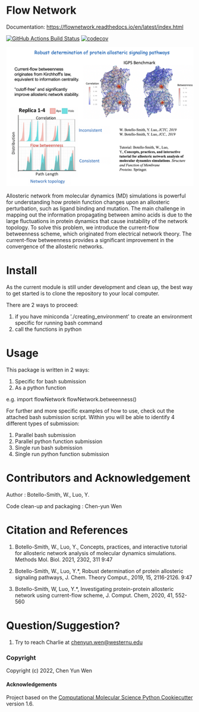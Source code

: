 Flow Network
============
Documentation: https://flownetwork.readthedocs.io/en/latest/index.html

[//]: # (Badges)
[![GitHub Actions Build Status](https://github.com/REPLACE_WITH_OWNER_ACCOUNT/flowNetwork/workflows/CI/badge.svg)](https://github.com/REPLACE_WITH_OWNER_ACCOUNT/flowNetwork/actions?query=workflow%3ACI)
[![codecov](https://codecov.io/gh/REPLACE_WITH_OWNER_ACCOUNT/flowNetwork/branch/master/graph/badge.svg)](https://codecov.io/gh/REPLACE_WITH_OWNER_ACCOUNT/flowNetwork/branch/master)

![Robust Determination of Protein Allosteric Signaling Pathways](./pics/Robust_Determination_of_Protein_Allosteric_Signaling_Pathways.png)

Allosteric network from molecular dynamics (MD) simulations is powerful for understanding how protein function changes upon an allosteric perturbation, such as ligand binding and mutation. The main challenge in mapping out the information propagating between amino acids is due to the large fluctuations in protein dynamics that cause instability of the network topology. To solve this problem, we introduce the current-flow betweenness scheme, which originated from electrical network theory. The current-flow betweenness provides a significant improvement in the convergence of the allosteric networks.

Install
=======
As the current module is still under development and clean up, the best way to get started is to clone the repository to your local computer. 

There are 2 ways to proceed:
   1. if you have miniconda './creating_environment' to create an environment specific for running bash command
   2. call the functions in python


Usage 
=====
This package is written in 2 ways:
   1. Specific for bash submission
   2. As a python function

e.g.
import flowNetwork
flowNetwork.betweenness()

For further and more specific examples of how to use, check out the attached bash submission script. Within you will be able to identify 4 different types of submission:
   1. Parallel bash submission
   2. Parallel python function submission
   3. Single run bash submission
   4. Single run python function submission

Contributors and Acknowledgement
================================
Author : Botello-Smith, W., Luo, Y.

Code clean-up and packaging : Chen-yun Wen

Citation and References
=======================
1. Botello-Smith, W., Luo, Y., Concepts, practices, and interactive tutorial for allosteric network analysis of molecular dynamics simulations. Methods Mol. Biol. 2021, 2302, 311
9:47

2. Botello-Smith, W., Luo, Y.*, Robust determination of protein allosteric signaling pathways, J. Chem. Theory Comput., 2019, 15, 2116-2126.
9:47

3. Botello-Smith, W, Luo, Y.*, Investigating protein-protein allosteric network using current-flow scheme, J. Comput. Chem, 2020, 41, 552-560

Question/Suggestion?
====================
   1. Try to reach Charlie at chenyun.wen@westernu.edu


### Copyright

Copyright (c) 2022, Chen Yun Wen


#### Acknowledgements
 
Project based on the 
[Computational Molecular Science Python Cookiecutter](https://github.com/molssi/cookiecutter-cms) version 1.6.


